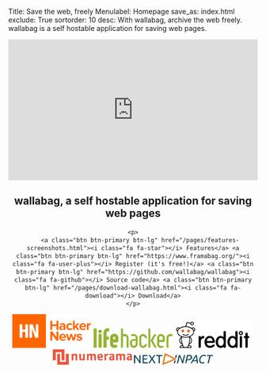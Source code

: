 Title: Save the web, freely
Menulabel: Homepage
save_as: index.html
exclude: True
sortorder: 10
desc: With wallabag, archive the web freely. wallabag is a self hostable application for saving web pages.

<style>.embed-container { position: relative; padding-bottom: 56.25%; height: 0; overflow: hidden; max-width: 100%; height: auto; } .embed-container iframe, .embed-container object, .embed-container embed { position: absolute; top: 0; left: 0; width: 100%; height: 100%; }
</style>
<div style="max-width: 600px; margin: 0 auto;">
    <div class="embed-container">
        <iframe src="https://player.vimeo.com/video/167435064" width="640" height="360" frameborder="0" webkitallowfullscreen="" mozallowfullscreen="" allowfullscreen="" data-mce-src="https://player.vimeo.com/video/167435064"></iframe>
    </div>
</div>


<div style="text-align: center;">
	<h2><strong>wallabag, a self hostable application for saving web pages</strong></h2>

	<p>
		<a class="btn btn-primary btn-lg" href="/pages/features-screenshots.html"><i class="fa fa-star"></i> Features</a> <a class="btn btn-primary btn-lg" href="https://www.framabag.org/"><i class="fa fa-user-plus"></i> Register (it's free!)</a> <a class="btn btn-primary btn-lg" href="https://github.com/wallabag/wallabag"><i class="fa fa-github"></i> Source code</a> <a class="btn btn-primary btn-lg" href="/pages/download-wallabag.html"><i class="fa fa-download"></i> Download</a>
	</p>
</div>

<div class="well seen" style="text-align: center;">
	<a href="https://news.ycombinator.com/item?id=10955186"><img style="max-width: 10rem;" src="/images/hackernews.png" /></a>
	<a href="http://lifehacker.com/wallabag-is-a-self-hosted-read-it-later-service-1575106528"><img style="max-width: 10rem;" src="/images/lifehacker.png" /></a>
	<a href="https://www.reddit.com/r/linux/comments/35zomp/dont_fancy_proprietary_closedsource_pocket_heres/"><img style="max-width: 10rem;" src="/images/reddit.png" /></a>
	<a href="http://www.numerama.com/tech/160115-le-pocket-libre-wallabag-fait-le-plein-de-fonctionnalites.html"><img style="max-width: 10rem;" src="/images/numerama.png" /></a>
	<a href="http://www.nextinpact.com/news/101235-wallabag-alternative-libre-a-pocket-creuse-petit-a-petit-son-nid.htm"><img style="max-width: 10rem;" src="/images/nextinpact.png" /></a>
</div>
